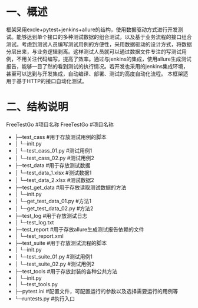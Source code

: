 # 一、概述

框架采用excle+pytest+jenkins+allure的结构，使用数据驱动方式进行开发测试。能够达到单个接口的多种测试数据的组合测试，以及基于业务流程的接口组合测试。考虑到测试人员编写测试用例的方便性，采用数据驱动的设计方式，将数据分层出来，与业务逻辑剥离。这样测试人员就可以通过数据文件专注的写测试用例，不用关注代码编写，提高了效率。通过与jenkins的集成，使用allure生成测试报告，能够一目了然的看到测试的执行情况。若开发也采用的jenkins集成环境，甚至可以达到与开发集成，自动编译、部署、测试的高度自动化流程。
本框架适用于基于HTTP的接口自动化测试。

# 二、结构说明

FreeTestGo #项目名称
FreeTestGo #项目名称
- ├─test_cass #用于存放测试用例的脚本
- │ └─init.py
- │ └─test_cass_01.py #测试用例1
- │ └─test_cass_02.py #测试用例2
- ├─test_data #用于存放测试数据
- │ └─test_data_1.xlsx #测试数据1
- │ └─test_data_2.xlsx #测试数据2
- ├─test_get_data #用于存放读取测试数据的方法
- │ └─init.py
- │ └─get_test_data_01.py #方法1
- │ └─get_test_data_02.py #方法2
- ├─test_log #用于存放测试日志
- │ └─test_log.txt
- ├─test_report #用于存放allure生成测试报告依赖的文件
- │ └─test_report.xml
- ├─test_suite #用于存放测试流程的脚本
- │ └─init.py
- │ └─test_suite_01.py #测试用例1
- │ └─test_suite_02.py #测试用例2
- ├─test_tools #用于存放封装的各种公共方法
- │ └─init.py
- │ └─test_tools.py
- ├─pytest.ini #配置文件，可配置运行的参数以及选择需要运行的用例等
- └─runtests.py #执行入口